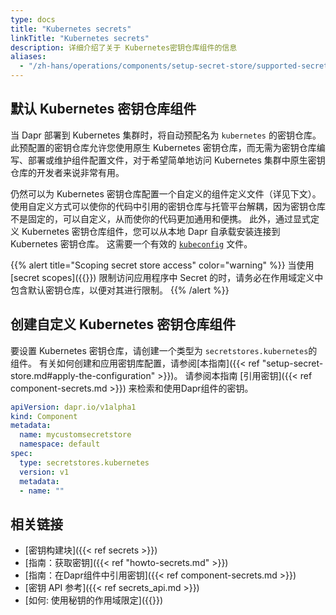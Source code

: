```yaml
---
type: docs
title: "Kubernetes secrets"
linkTitle: "Kubernetes secrets"
description: 详细介绍了关于 Kubernetes密钥仓库组件的信息
aliases:
  - "/zh-hans/operations/components/setup-secret-store/supported-secret-stores/kubernetes-secret-store/"
---
```


## 默认 Kubernetes 密钥仓库组件
当 Dapr 部署到 Kubernetes 集群时，将自动预配名为 `kubernetes` 的密钥仓库。 此预配置的密钥仓库允许您使用原生 Kubernetes 密钥仓库，而无需为密钥仓库编写、部署或维护组件配置文件，对于希望简单地访问 Kubernetes 集群中原生密钥仓库的开发者来说非常有用。

仍然可以为 Kubernetes 密钥仓库配置一个自定义的组件定义文件（详见下文）。 使用自定义方式可以使你的代码中引用的密钥仓库与托管平台解耦，因为密钥仓库不是固定的，可以自定义，从而使你的代码更加通用和便携。 此外，通过显式定义 Kubernetes 密钥仓库组件，您可以从本地 Dapr 自承载安装连接到 Kubernetes 密钥仓库。 这需要一个有效的 [`kubeconfig`](https://kubernetes.io/docs/concepts/configuration/organize-cluster-access-kubeconfig/) 文件。

{{% alert title="Scoping secret store access" color="warning" %}}
当使用 [secret scopes]({{<ref secrets-scopes.md>}}) 限制访问应用程序中 Secret 的时，请务必在作用域定义中包含默认密钥仓库，以便对其进行限制。
{{% /alert %}}

## 创建自定义 Kubernetes 密钥仓库组件

要设置 Kubernetes 密钥仓库，请创建一个类型为 `secretstores.kubernetes`的组件。 有关如何创建和应用密钥库配置，请参阅[本指南]({{< ref "setup-secret-store.md#apply-the-configuration" >}})。 请参阅本指南 [引用密钥]({{< ref component-secrets.md >}}) 来检索和使用Dapr组件的密钥。

```yaml
apiVersion: dapr.io/v1alpha1
kind: Component
metadata:
  name: mycustomsecretstore
  namespace: default
spec:
  type: secretstores.kubernetes
  version: v1
  metadata:
  - name: ""
```
## 相关链接
- [密钥构建块]({{< ref secrets >}})
- [指南：获取密钥]({{< ref "howto-secrets.md" >}})
- [指南：在Dapr组件中引用密钥]({{< ref component-secrets.md >}})
- [密钥 API 参考]({{< ref secrets_api.md >}})
- [如何: 使用秘钥的作用域限定]({{<ref secrets-scopes.md>}})
